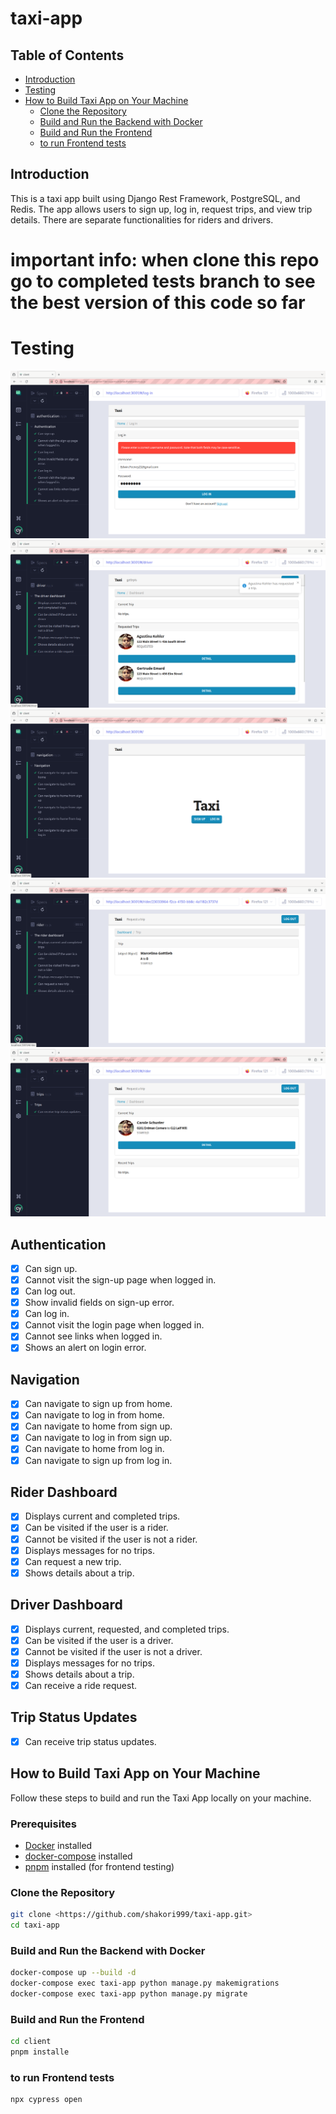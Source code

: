 # taxi-app

## Table of Contents

- [Introduction](#Introduction)
- [Testing](#testing)
- [How to Build Taxi App on Your Machine](#how-to-build-taxi-app-on-your-machine)
  - [Clone the Repository](#clone-the-repository)
  - [Build and Run the Backend with Docker](#build-and-run-the-backend-with-docker)
  - [Build and Run the Frontend](#build-and-run-the-frontend)
  - [to run Frontend tests](#to-run-frontend-tests)

## Introduction

This is a taxi app built using Django Rest Framework, PostgreSQL, and Redis. The app allows users to sign up, log in, request trips, and view trip details. There are separate functionalities for riders and drivers.


# important info: when clone this repo go to completed tests branch to see the best version of this code so far

# Testing
![Alt Text](images/authentication_tests.png)
![Alt Text](images/driver_dashboard_tests.png)
![Alt Text](images/navigations_tests.png)
![Alt Text](images/rider_dashboard_tests.png)
![Alt Text](images/trips_tests.png)


## Authentication

- [x] Can sign up.
- [x] Cannot visit the sign-up page when logged in.
- [x] Can log out.
- [x] Show invalid fields on sign-up error.
- [x] Can log in.
- [x] Cannot visit the login page when logged in.
- [x] Cannot see links when logged in.
- [x] Shows an alert on login error.

## Navigation

- [x] Can navigate to sign up from home.
- [x] Can navigate to log in from home.
- [x] Can navigate to home from sign up.
- [x] Can navigate to log in from sign up.
- [x] Can navigate to home from log in.
- [x] Can navigate to sign up from log in.

## Rider Dashboard

- [x] Displays current and completed trips.
- [x] Can be visited if the user is a rider.
- [x] Cannot be visited if the user is not a rider.
- [x] Displays messages for no trips.
- [x] Can request a new trip.
- [x] Shows details about a trip.

## Driver Dashboard

- [x] Displays current, requested, and completed trips.
- [x] Can be visited if the user is a driver.
- [x] Cannot be visited if the user is not a driver.
- [x] Displays messages for no trips.
- [x] Shows details about a trip.
- [x] Can receive a ride request.

## Trip Status Updates

- [x] Can receive trip status updates.

## How to Build Taxi App on Your Machine

Follow these steps to build and run the Taxi App locally on your machine.

### Prerequisites

- [Docker](https://www.docker.com/) installed
- [docker-compose](https://docs.docker.com/compose/) installed
- [pnpm](https://pnpm.js.org/) installed (for frontend testing)

### Clone the Repository

```bash
git clone <https://github.com/shakori999/taxi-app.git>
cd taxi-app
```
### Build and Run the Backend with Docker

```bash
docker-compose up --build -d
docker-compose exec taxi-app python manage.py makemigrations
docker-compose exec taxi-app python manage.py migrate
```
### Build and Run the Frontend
```bash
cd client
pnpm installe 
```

### to run Frontend tests
```bash
npx cypress open
```


